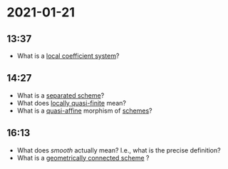 # 2021-01-21

## 13:37

- What is a [local coefficient system](local%20coefficient%20system)?

## 14:27

- What is a [separated scheme](separated%20scheme)?
- What does [locally quasi-finite](locally%20quasi-finite) mean?
- What is a [quasi-affine](quasi-affine) morphism of [schemes](../scheme.md)?

## 16:13

- What does *smooth* actually mean? I.e., what is the precise definition?
- What is a [geometrically connected scheme](geometrically%20connected%20scheme) ?
